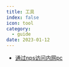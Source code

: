 ```yaml
---
title: 工具
index: false
icon: tool
category:
  - guide
date: 2023-01-12
---
```


- [通过nps访问内网pc](nps内网穿透.md)

